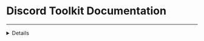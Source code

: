 # Discord Toolkit Documentation
---------------------------------------------------
<details>

</details>
